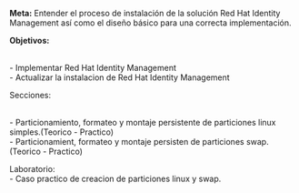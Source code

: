 <strong>Meta:</strong>
Entender el proceso de instalación de la solución Red Hat Identity Management así como el diseño básico para una correcta implementación.

<strong>Objetivos:</strong>

<br>- Implementar Red Hat Identity Management
<br>- Actualizar la instalacion de Red Hat Identity Management

Secciones:

<br>- Particionamiento, formateo y montaje persistente de particiones linux simples.(Teorico - Practico)
<br>- Particionamient, formateo y montaje persisten de particiones swap.(Teorico - Practico)

Laboratorio:
<br>- Caso practico de creacion de particiones linux y swap.
